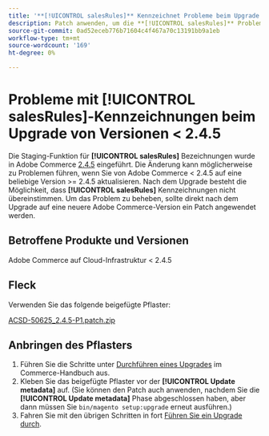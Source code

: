 ```yaml
---
title: '**[!UICONTROL salesRules]** Kennzeichnet Probleme beim Upgrade von Versionen < 2.4.5'
description: Patch anwenden, um die **[!UICONTROL salesRules]** Probleme beim Upgrade von Adobe Commerce-Versionen < 2.4.5 zu beheben.
source-git-commit: 0ad52eceb776b71604c4f467a70c13191bb9a1eb
workflow-type: tm+mt
source-wordcount: '169'
ht-degree: 0%

---
```


# Probleme mit **[!UICONTROL salesRules]**-Kennzeichnungen beim Upgrade von Versionen &lt; 2.4.5

Die Staging-Funktion für **[!UICONTROL salesRules]** Bezeichnungen wurde in Adobe Commerce [2.4.5](/docs/commerce-operations/release/notes/adobe-commerce/2-4-5.html) eingeführt. Die Änderung kann möglicherweise zu Problemen führen, wenn Sie von Adobe Commerce &lt; 2.4.5 auf eine beliebige Version >= 2.4.5 aktualisieren. Nach dem Upgrade besteht die Möglichkeit, dass **[!UICONTROL salesRules]** Kennzeichnungen nicht übereinstimmen. Um das Problem zu beheben, sollte direkt nach dem Upgrade auf eine neuere Adobe Commerce-Version ein Patch angewendet werden.

## Betroffene Produkte und Versionen

Adobe Commerce auf Cloud-Infrastruktur &lt; 2.4.5

## Fleck

Verwenden Sie das folgende beigefügte Pflaster:

[ACSD-50625_2.4.5-P1.patch.zip](assets/ACSD-50625_2.4.5-p1.patch.zip)

## Anbringen des Pflasters

1. Führen Sie die Schritte unter [Durchführen eines Upgrades](https://experienceleague.adobe.com/docs/commerce-operations/upgrade-guide/implementation/perform-upgrade.html) im Commerce-Handbuch aus.
1. Kleben Sie das beigefügte Pflaster vor der **[!UICONTROL Update metadata]** auf.
(Sie können den Patch auch anwenden, nachdem Sie die **[!UICONTROL Update metadata]** Phase abgeschlossen haben, aber dann müssen Sie `bin/magento setup:upgrade` erneut ausführen.)
1. Fahren Sie mit den übrigen Schritten in fort [Führen Sie ein Upgrade durch](https://experienceleague.adobe.com/docs/commerce-operations/upgrade-guide/implementation/perform-upgrade.html).
